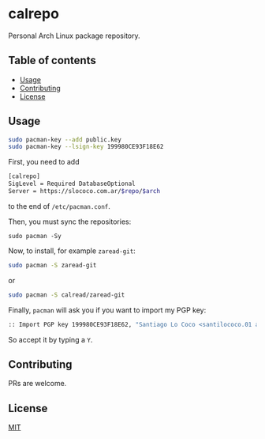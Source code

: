 # calrepo

Personal Arch Linux package repository.

## Table of contents
  - [Usage <a name="usage"></a>](#usage-)
  - [Contributing <a name="contributing"></a>](#contributing-)
  - [License <a name="license"></a>](#license-)

## Usage <a name="usage"></a>

```bash
sudo pacman-key --add public.key
sudo pacman-key --lsign-key 199980CE93F18E62
```

First, you need to add

```bash
[calrepo]
SigLevel = Required DatabaseOptional
Server = https://slococo.com.ar/$repo/$arch
```

to the end of `/etc/pacman.conf`.

Then, you must sync the repositories:

```
sudo pacman -Sy
```

Now, to install, for example `zaread-git`:

```bash
sudo pacman -S zaread-git
```

or

```bash
sudo pacman -S calread/zaread-git
```

Finally, `pacman` will ask you if you want to import my PGP key:

```bash
:: Import PGP key 199980CE93F18E62, "Santiago Lo Coco <santilococo.01 at gmail dot com>"? [Y/n]
```

So accept it by typing a `Y`.

## Contributing <a name="contributing"></a>
PRs are welcome.

## License <a name="license"></a>
[MIT](https://raw.githubusercontent.com/santilococo/calrepo/master/LICENSE.md)
